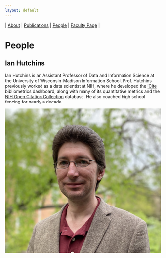 ```yaml
---
layout: default
---
```

| [About](/about) | [Publications](/publications) | [People](/people) | [Faculty Page](https://ischool.wisc.edu/blog/staff/hutchins-b-ian/) |

# People

## Ian Hutchins
Ian Hutchins is an Assistant Professor of Data and Information Science at the University of Wisconsin-Madison Information School. Prof. Hutchins previously worked as a data scientist at NIH, where he developed the [iCite](https://icite.od.nih.gov) bibliometrics dashboard, along with many of its quantitative metrics and the [NIH Open Citation Collection](http://doi.org/10.1371/journal.pbio.3000385) database. He also coached high school fencing for nearly a decade.

![Ian Hutchins](/assets/ian.jpg)

